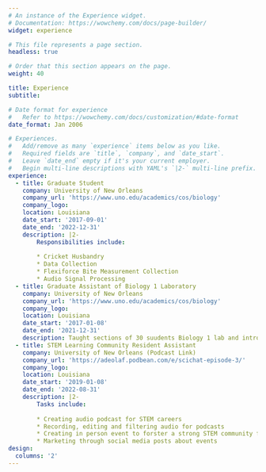 ```yaml
---
# An instance of the Experience widget.
# Documentation: https://wowchemy.com/docs/page-builder/
widget: experience

# This file represents a page section.
headless: true

# Order that this section appears on the page.
weight: 40

title: Experience
subtitle:

# Date format for experience
#   Refer to https://wowchemy.com/docs/customization/#date-format
date_format: Jan 2006

# Experiences.
#   Add/remove as many `experience` items below as you like.
#   Required fields are `title`, `company`, and `date_start`.
#   Leave `date_end` empty if it's your current employer.
#   Begin multi-line descriptions with YAML's `|2-` multi-line prefix.
experience:
  - title: Graduate Student
    company: University of New Orleans
    company_url: 'https://www.uno.edu/academics/cos/biology'
    company_logo: 
    location: Louisiana
    date_start: '2017-09-01'
    date_end: '2022-12-31'
    description: |2-
        Responsibilities include:
        
        * Cricket Husbandry
        * Data Collection 
        * Flexiforce Bite Measurement Collection
        * Audio Signal Processing 
  - title: Graduate Assistant of Biology 1 Laboratory 
    company: University of New Orleans
    company_url: 'https://www.uno.edu/academics/cos/biology'
    company_logo: 
    location: Louisiana
    date_start: '2017-01-08'
    date_end: '2021-12-31'
    description: Taught sections of 30 suudents Biology 1 lab and introduced various laboratory techniques to freshmen.
  - title: STEM Learning Community Resident Assistant 
    company: University of New Orleans (Podcast Link)
    company_url: 'https://adeolaf.podbean.com/e/scichat-episode-3/'
    company_logo: 
    location: Louisiana
    date_start: '2019-01-08'
    date_end: '2022-08-31'
    description: |2-
        Tasks include:
        
        * Creating audio podcast for STEM careers 
        * Recording, editing and filtering audio for podcasts 
        * Creating in person event to forster a strong STEM community for undergraduate students 
        * Marketing through social media posts about events
design:
  columns: '2'
---
```

